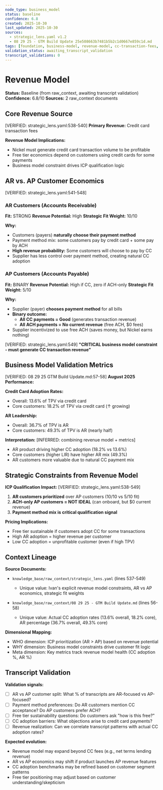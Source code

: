 ```yaml
---
node_type: business_model
status: baseline
confidence: 6.8
created: 2025-10-30
last_updated: 2025-10-30
sources:
  - strategic_lens.yaml v1.2
  - 08 29 25 - GTM Build Update 25e508663b7481b5b2c1d0667e859c1d.md
tags: [foundation, business-model, revenue-model, cc-transaction-fees, ar-vs-ap]
validation_status: awaiting_transcript_validation
transcript_validations: 0
---
```


# Revenue Model

**Status:** Baseline (from raw_context, awaiting transcript validation)
**Confidence:** 6.8/10
**Sources:** 2 raw_context documents

## Core Revenue Source

[VERIFIED: strategic_lens.yaml:538-540] **Primary Revenue:** Credit card transaction fees

**Revenue Model Implications:**
- Nickel must generate credit card transaction volume to be profitable
- Free tier economics depend on customers using credit cards for some payments
- Business model constraint drives ICP qualification logic

## AR vs. AP Customer Economics

[VERIFIED: strategic_lens.yaml:541-548]

### AR Customers (Accounts Receivable)

**Fit:** STRONG
**Revenue Potential:** High
**Strategic Fit Weight:** 10/10

**Why:**
- Customers (payers) **naturally choose their payment method**
- Payment method mix: some customers pay by credit card + some pay by ACH
- **High revenue probability:** Some customers will choose to pay by CC
- Supplier has less control over payment method, creating natural CC adoption

### AP Customers (Accounts Payable)

**Fit:** BINARY
**Revenue Potential:** High if CC, zero if ACH-only
**Strategic Fit Weight:** 5/10

**Why:**
- Supplier (payer) **chooses payment method** for all bills
- **Binary outcome:**
  - **All CC payments = Good** (generates transaction revenue)
  - **All ACH payments = No current revenue** (free ACH, $0 fees)
- Supplier incentivized to use free ACH (saves money, but Nickel earns nothing)

[VERIFIED: strategic_lens.yaml:549] **"CRITICAL business model constraint - must generate CC transaction revenue"**

## Business Model Validation Metrics

[VERIFIED: 08 29 25 GTM Build Update.md:57-58] **August 2025 Performance:**

**Credit Card Adoption Rates:**
- Overall: 13.6% of TPV via credit card
- Core customers: 18.2% of TPV via credit card (↑ growing)

**AR Leadership:**
- Overall: 36.7% of TPV is AR
- Core customers: 49.3% of TPV is AR (nearly half)

**Interpretation:**
[INFERRED: combining revenue model + metrics]
- AR product driving higher CC adoption (18.2% vs 13.6%)
- Core customers (higher LIR) have higher AR mix (49.3%)
- AR customers more valuable due to natural CC payment mix

## Strategic Constraints from Revenue Model

**ICP Qualification Impact:**
[VERIFIED: strategic_lens.yaml:538-549]

1. **AR customers prioritized** over AP customers (10/10 vs 5/10 fit)
2. **ACH-only AP customers = NOT IDEAL** (can onboard, but $0 current revenue)
3. **Payment method mix is critical qualification signal**

**Pricing Implications:**
- Free tier sustainable if customers adopt CC for some transactions
- High AR adoption = higher revenue per customer
- Low CC adoption = unprofitable customer (even if high TPV)

## Context Lineage

**Source Documents:**
- `knowledge_base/raw_context/strategic_lens.yaml` (lines 537-549)
  - Unique value: Ivan's explicit revenue model constraints, AR vs AP economics, strategic fit weights

- `knowledge_base/raw_context/08 29 25 - GTM Build Update.md` (lines 56-58)
  - Unique value: Actual CC adoption rates (13.6% overall, 18.2% core), AR percentage (36.7% overall, 49.3% core)

**Dimensional Mapping:**
- WHO dimension: ICP prioritization (AR > AP) based on revenue potential
- WHY dimension: Business model constraints drive customer fit logic
- Meta dimension: Key metrics track revenue model health (CC adoption %, AR %)

## Transcript Validation

**Validation signals:**
- [ ] AR vs AP customer split: What % of transcripts are AR-focused vs AP-focused?
- [ ] Payment method preferences: Do AR customers mention CC acceptance? Do AP customers prefer ACH?
- [ ] Free tier sustainability questions: Do customers ask "how is this free?"
- [ ] CC adoption barriers: What objections arise to credit card payments?
- [ ] Revenue realization: Can we correlate transcript patterns with actual CC adoption rates?

**Expected evolution:**
- Revenue model may expand beyond CC fees (e.g., net terms lending revenue)
- AR vs AP economics may shift if product launches AP revenue features
- CC adoption benchmarks may be refined based on customer segment patterns
- Free tier positioning may adjust based on customer understanding/skepticism
